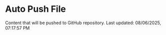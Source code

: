 # Auto Push File

Content that will be pushed to GitHub repository.
Last updated: 08/06/2025, 07:17:57 PM